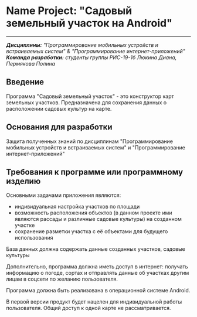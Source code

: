 # Name Project: "Садовый земельный участок на Android"
____
***Дисциплины:*** *"Программирование мобильных устройств и встраиваемых систем" & "Программирование интернет-приложений"*
***Команда разработки:*** *студенты группы РИС-19-1б Люкина Диана, Пермякова Полина*

## Введение
Программа "Садовый земельный участок" - это конструктор карт земельных участков. Предназначена для сохранения данных о расположении садовых культур на карте.

## Основания для разработки
Защита полученных знаний по дисциплинам "Программирование мобильных устройств и встраиваемых систем" и "Программирование интернет-приложений"

## Требования к программе или программному изделию
Основными задачами приложения являются:
- индивидуальная настройка участков по площади
- возможность расположения объектов (в данном проекте ими являются рассады и различные садовые культуры) на созданном участке
- сохранение разметки участка с её объектами для будущего использования

База данных должна содержать данные созданных участков, садовые культуры

Дополнительно, программа должна иметь доступ в интернет: получать информацию о погоде, сортах и отправлять данные об участках другим лицам в соцсети по желанию пользователя. 

Программа должна быть реализована в операционной системе Android.

В первой версии продукт будет нацелен для индивидуальной работы пользователя. Общий доступ к одной карте не рассматривается.

